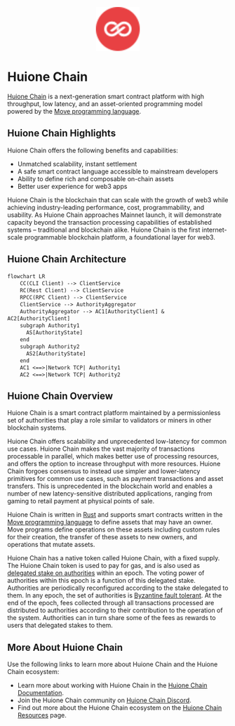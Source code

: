 <p align="center">
<img src="https://raw.githubusercontent.com/huione-chain/hoc/refs/heads/main/docs/logo.svg" alt="Logo" width="100" height="100">
</p>

# Huione Chain

[Huione Chain](https://huione.org) is a next-generation smart contract platform with high throughput, low latency, and an asset-oriented programming model powered by the [Move programming language](https://github.com/MystenLabs/awesome-move).

## Huione Chain Highlights

Huione Chain offers the following benefits and capabilities:

 * Unmatched scalability, instant settlement
 * A safe smart contract language accessible to mainstream developers
 * Ability to define rich and composable on-chain assets
 * Better user experience for web3 apps

Huione Chain is the blockchain that can scale with the growth of web3 while achieving industry-leading performance, cost, programmability, and usability. As Huione Chain approaches Mainnet launch, it will demonstrate capacity beyond the transaction processing capabilities of established systems – traditional and blockchain alike. Huione Chain is the first internet-scale programmable blockchain platform, a foundational layer for web3.

## Huione Chain Architecture

```mermaid
flowchart LR
    CC(CLI Client) --> ClientService
    RC(Rest Client) --> ClientService
    RPCC(RPC Client) --> ClientService
    ClientService --> AuthorityAggregator
    AuthorityAggregator --> AC1[AuthorityClient] & AC2[AuthorityClient]
    subgraph Authority1
      AS[AuthorityState]
    end
    subgraph Authority2
      AS2[AuthorityState]
    end
    AC1 <==>|Network TCP| Authority1
    AC2 <==>|Network TCP| Authority2
```

## Huione Chain Overview

Huione Chain is a smart contract platform maintained by a permissionless set of authorities that play a role similar to validators or miners in other blockchain systems.

Huione Chain offers scalability and unprecedented low-latency for common use cases. Huione Chain makes the vast majority of transactions processable in parallel, which makes better use of processing resources, and offers the option to increase throughput with more resources. Huione Chain forgoes consensus to instead use simpler and lower-latency primitives for common use cases, such as payment transactions and asset transfers. This is unprecedented in the blockchain world and enables a number of new latency-sensitive distributed applications, ranging from gaming to retail payment at physical points of sale.

Huione Chain is written in [Rust](https://www.rust-lang.org) and supports smart contracts written in the [Move programming language](https://github.com/move-language/move) to define assets that may have an owner. Move programs define operations on these assets including custom rules for their creation, the transfer of these assets to new owners, and operations that mutate assets.

Huione Chain has a native token called Huione Chain, with a fixed supply. The Huione Chain token is used to pay for gas, and is also used as [delegated stake on authorities](https://learn.bybit.com/blockchain/delegated-proof-of-stake-dpos/) within an epoch. The voting power of authorities within this epoch is a function of this delegated stake. Authorities are periodically reconfigured according to the stake delegated to them. In any epoch, the set of authorities is [Byzantine fault tolerant](https://pmg.csail.mit.edu/papers/osdi99.pdf). At the end of the epoch, fees collected through all transactions processed are distributed to authorities according to their contribution to the operation of the system. Authorities can in turn share some of the fees as rewards to users that delegated stakes to them.

## More About Huione Chain

Use the following links to learn more about Huione Chain and the Huione Chain ecosystem:

 * Learn more about working with Huione Chain in the [Huione Chain Documentation](https://docs.huione.org/).
 * Join the Huione Chain community on [Huione Chain Discord](https://discord.gg/huione-chain).
 * Find out more about the Huione Chain ecosystem on the [Huione Chain Resources](https://huione.org/ecosystem) page.
